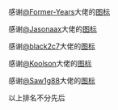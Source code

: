 感谢[@Former-Years](https://github.com/Former-Years)大佬的[图标](https://github.com/Former-Years/icon)

感谢[@Jasonaax](https://github.com/Jasonaax)大佬的[图标](https://github.com/Jasonaax/Surge/tree/main/Icon)

感谢[@black2c7](https://github.com/black2c7)大佬的[图标](https://github.com/black2c7/TheMagic-Icons)

感谢[@Koolson](https://github.com/Koolson)大佬的[图标](https://github.com/Koolson/Qure)

感谢[@Saw1g88](https://github.com/Saw1g88)大佬的[图标](https://github.com/Saw1g88/Saw/tree/main/Icon)

以上排名不分先后

